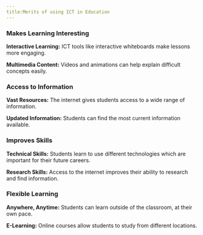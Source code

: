 ```yaml
---
title:Merits of using ICT in Education
---
```


### Makes Learning Interesting

**Interactive Learning:** ICT tools like interactive whiteboards make lessons more engaging.

**Multimedia Content:** Videos and animations can help explain difficult concepts easily.

### Access to Information

**Vast Resources:** The internet gives students access to a wide range of information.

**Updated Information:** Students can find the most current information available.

### Improves Skills

**Technical Skills:** Students learn to use different technologies which are important for their future careers.

**Research Skills:** Access to the internet improves their ability to research and find information.

### Flexible Learning

**Anywhere, Anytime:** Students can learn outside of the classroom, at their own pace.

**E-Learning:** Online courses allow students to study from different locations.
